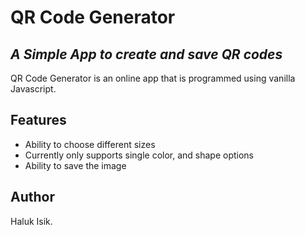 # QR Code Generator
## _A Simple App to create and save QR codes_

QR Code Generator is an online app that is programmed using vanilla Javascript.

## Features

- Ability to choose different sizes
- Currently only supports single color, and shape options
- Ability to save the image

## Author

Haluk Isik. 